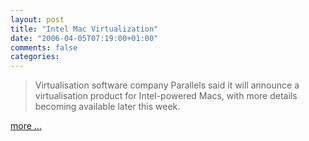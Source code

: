 ```yaml
---
layout: post
title: "Intel Mac Virtualization"
date: "2006-04-05T07:19:00+01:00"
comments: false
categories: 
---
```


<blockquote>
<p>Virtualisation software company Parallels said it will announce a virtualisation product for Intel-powered Macs, with more details becoming available later this week.</p>
</blockquote>

<p><a href="http://www.techworld.com/opsys/news/index.cfm?newsID=5712">more &#8230;</a></p>


